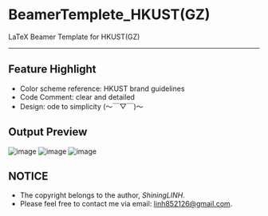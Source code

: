 # BeamerTemplete_HKUST(GZ)

LaTeX Beamer Template for HKUST(GZ)
- - -

## Feature Highlight
- Color scheme reference: HKUST brand guidelines
- Code Comment: clear and detailed
- Design: ode to simplicity (～￣▽￣)～ 

## Output Preview
![image](https://user-images.githubusercontent.com/102664839/219069654-652d200b-c4f2-4899-80f3-2c581aa36e27.png)
![image](https://user-images.githubusercontent.com/102664839/219069826-3a27df58-30b6-4d24-bad2-4ef67f51a281.png)
![image](https://user-images.githubusercontent.com/102664839/219070059-c26c05dd-0e72-4ac7-a13e-a80b210f30da.png)

## NOTICE
- The copyright belongs to the author, *ShiningLINH*.
- Please feel free to contact me via email: linh852126@gmail.com.

